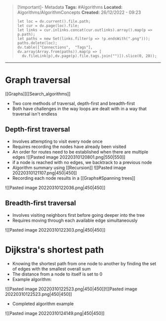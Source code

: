 > [!important]- Metadata
> **Tags:** #Algorithms 
> **Located:** Algorithms/AlgorithmConcepts
> **Created:** 26/12/2022 - 09:23
> ```dataviewjs
>let loc = dv.current().file.path;
>let cur = dv.page(loc).file;
>let links = cur.inlinks.concat(cur.outlinks).array().map(p => p.path);
>let paths = new Set(links.filter(p => !p.endsWith(".png")));
>paths.delete(loc);
>dv.table(["Connections",  "Tags"], dv.array(Array.from(paths)).map(p => [
>   dv.fileLink(p),dv.page(p).file.tags.join("")]).slice(0, 20));
> ```

___
# Graph traversal
[[Graphs]][[Search_algorithms]]
- Two core methods of traversal, depth-first and breadth-first
- Both have challenges in the way loops are dealt with in a way that traversal isn't endless

## Depth-first traversal
- Involves attempting to visit every node once
- Requires recording the nodes have already been visited
- An order for routes need to be established when there are multiple edges
![[Pasted image 20220310120801.png|550|550]]
- if a node is reached with no edges, we backtrack to a previous node
- Algorithm summary using [[Recursion]]
![[Pasted image 20220310121107.png|450|450]]
- Recording each node results in a [[Graphs#Spanning trees]]

![[Pasted image 20220310122036.png|450|450]]

## Breadth-first traversal
- Involves visiting neighbors first before going deeper into the tree
- Requires moving through each available edge simultaneously 

![[Pasted image 20220310122303.png|450|450]]

# Dijkstra's shortest path
- Knowing the shortest path from one node to another by finding the set of edges with the smallest overall sum
- The distance from a node to itself is set to 0
- Example algorithm:

![[Pasted image 20220310122523.png|450|450]]![[Pasted image 20220310122523.png|450|450]]
- Completed algorithm example

![[Pasted image 20220310124149.png|450|450]]
